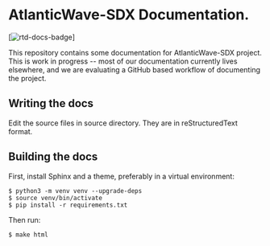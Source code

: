 # AtlanticWave-SDX Documentation.

[![rtd-docs-badge][rtd-docs]]

This repository contains some documentation for AtlanticWave-SDX
project.  This is work in progress -- most of our documentation
currently lives elsewhere, and we are evaluating a GitHub based
workflow of documenting the project.


## Writing the docs

Edit the source files in source directory.  They are in
reStructuredText format.


## Building the docs

First, install Sphinx and a theme, preferably in a virtual
environment:

```console
$ python3 -m venv venv --upgrade-deps
$ source venv/bin/activate
$ pip install -r requirements.txt
```

Then run:

```console
$ make html
```

<!-- URLs -->

[rtd-docs]: https://sdx-docs.readthedocs.io/en/latest/?badge=latest
[rtd-docs-badge]: https://readthedocs.org/projects/sdx-docs/badge/?version=latest (Documentation Status)

